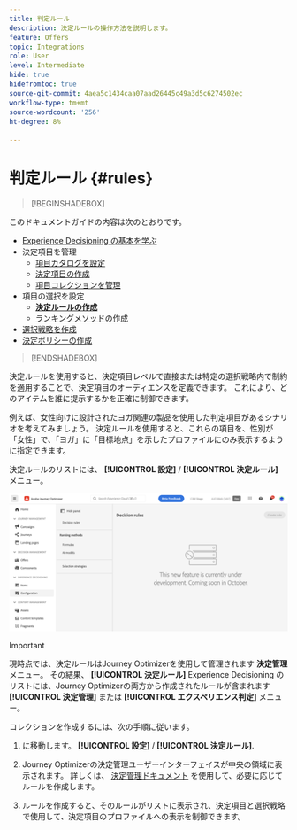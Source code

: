 ```yaml
---
title: 判定ルール
description: 決定ルールの操作方法を説明します。
feature: Offers
topic: Integrations
role: User
level: Intermediate
hide: true
hidefromtoc: true
source-git-commit: 4aea5c1434caa07aad26445c49a3d5c6274502ec
workflow-type: tm+mt
source-wordcount: '256'
ht-degree: 8%

---
```


# 判定ルール {#rules}

>[!BEGINSHADEBOX]

このドキュメントガイドの内容は次のとおりです。

* [Experience Decisioning の基本を学ぶ](gs-experience-decisioning.md)
* 決定項目を管理
   * [項目カタログを設定](catalogs.md)
   * [決定項目の作成](items.md)
   * [項目コレクションを管理](collections.md)
* 項目の選択を設定
   * **[決定ルールの作成](rules.md)**
   * [ランキングメソッドの作成](ranking.md)
* [選択戦略を作成](selection-strategies.md)
* [決定ポリシーの作成](create-decision.md)

>[!ENDSHADEBOX]

決定ルールを使用すると、決定項目レベルで直接または特定の選択戦略内で制約を適用することで、決定項目のオーディエンスを定義できます。 これにより、どのアイテムを誰に提示するかを正確に制御できます。

例えば、女性向けに設計されたヨガ関連の製品を使用した判定項目があるシナリオを考えてみましょう。 決定ルールを使用すると、これらの項目を、性別が「女性」で、「ヨガ」に「目標地点」を示したプロファイルにのみ表示するように指定できます。

決定ルールのリストには、 **[!UICONTROL 設定]** / **[!UICONTROL 決定ルール]** メニュー。

![](assets/decision-rules-list.png)

>[!IMPORTANT]
>
>現時点では、決定ルールはJourney Optimizerを使用して管理されます **決定管理** メニュー。 その結果、 **[!UICONTROL 決定ルール]** Experience Decisioning のリストには、Journey Optimizerの両方から作成されたルールが含まれます **[!UICONTROL 決定管理]** または **[!UICONTROL エクスペリエンス判定]** メニュー。

コレクションを作成するには、次の手順に従います。

1. に移動します。 **[!UICONTROL 設定]** / **[!UICONTROL 決定ルール]**.
1. Journey Optimizerの決定管理ユーザーインターフェイスが中央の領域に表示されます。 詳しくは、 [決定管理ドキュメント](../offers/offer-library/creating-decision-rules.md) を使用して、必要に応じてルールを作成します。

1. ルールを作成すると、そのルールがリストに表示され、決定項目と選択戦略で使用して、決定項目のプロファイルへの表示を制御できます。
